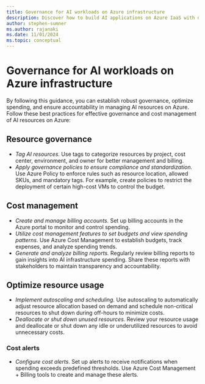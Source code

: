 ```yaml
---
title: Governance for AI workloads on Azure infrastructure
description: Discover how to build AI applications on Azure IaaS with detailed recommendations, architecture guides, and best practices.
author: stephen-sumner
ms.author: rajanaki
ms.date: 11/01/2024
ms.topic: conceptual
---
```


# Governance for AI workloads on Azure infrastructure

By following this guidance, you can establish robust governance, optimize spending, and ensure accountability in managing AI resources on Azure.
Follow these best practices for effective governance and cost management of AI resources on Azure:

## Resource governance

- *Tag AI resources.* Use tags to categorize resources by project, cost center, environment, and owner for better management and billing.
- *Apply governance policies to ensure compliance and standardization.* Use Azure Policy to enforce rules such as resource location, allowed SKUs, and mandatory tags. For example, create policies to restrict the deployment of certain high-cost VMs to control the budget.

## Cost management

- *Create and manage billing accounts.* Set up billing accounts in the Azure portal to monitor and control spending.
- *Utilize cost management features to set budgets and view spending patterns.* Use Azure Cost Management to establish budgets, track expenses, and analyze spending trends.
- *Generate and analyze billing reports.* Regularly review billing reports to gain insights into AI infrastructure spending. Share these reports with stakeholders to maintain transparency and accountability.
  
## Optimize resource usage

- *Implement autoscaling and scheduling.* Use autoscaling to automatically adjust resource allocation based on demand and schedule non-critical resources to shut down during off-hours to minimize costs.
- *Deallocate or shut down unused resources.* Review your resource usage and deallocate or shut down any idle or underutilized resources to avoid unnecessary costs.

### Cost alerts

- *Configure cost alerts.* Set up alerts to receive notifications when spending exceeds predefined thresholds. Use Azure Cost Management + Billing tools to create and manage these alerts.
  
